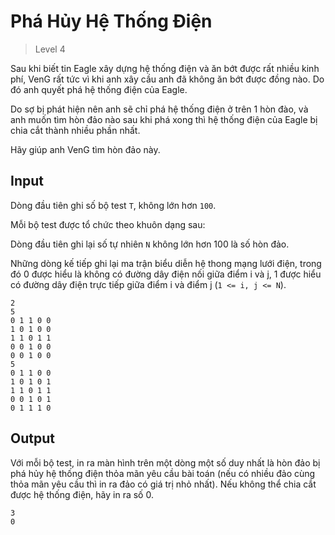 ﻿# Phá Hủy Hệ Thống Điện
>
> Level 4

Sau khi biết tin Eagle xây dựng hệ thống điện và ăn bớt được rất nhiều kinh phí, VenG rất tức vì khi anh xây cầu anh đã không ăn bớt được đồng nào.
Do đó anh quyết phá hệ thống điện của Eagle.

Do sợ bị phát hiện nên anh sẽ chỉ phá hệ thống điện ở trên 1 hòn đào, và anh muốn tìm hòn đảo nào sau khi phá xong thì hệ thống điện của Eagle bị chia cắt thành nhiều phần nhất.

Hãy giúp anh VenG tìm hòn đảo này.

## Input

Dòng đầu tiên ghi số bộ test `T`, không lớn hơn `100`.

Mỗi bộ test được tổ chức theo khuôn dạng sau:

Dòng đầu tiên ghi lại số tự nhiên `N` không lớn hơn 100 là số hòn đảo.

Những dòng kế tiếp ghi lại ma trận biểu diễn hệ thong mạng lưới điện, trong đó 0 được hiểu là không có đường dây điện nối giữa điểm i và j, 1 được hiểu có đường dây điện trực tiếp giữa điểm i và điểm j (`1 <= i, j <= N`).

```
2
5
0 1 1 0 0
1 0 1 0 0
1 1 0 1 1
0 0 1 0 0
0 0 1 0 0
5
0 1 1 0 0
1 0 1 0 1
1 1 0 1 1
0 0 1 0 1
0 1 1 1 0
```

## Output

Với mỗi bộ test, in ra màn hình trên một dòng một số duy nhất là hòn đảo bị phá hủy hệ thống điện thỏa mãn yêu cầu bài toán (nếu có nhiều đảo cùng thỏa mãn yêu cầu thì in ra đảo có giá trị nhỏ nhất).
Nếu không thể chia cắt được hệ thống điện, hãy in ra số 0.

```
3
0
```
